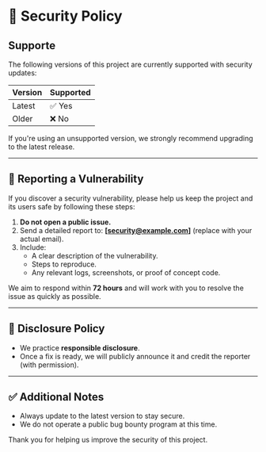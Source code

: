 # 🔐 Security Policy

## Supporte

The following versions of this project are currently supported with security updates:

| Version | Supported          |
| ------- | ------------------ |
| Latest  | ✅ Yes             |
| Older   | ❌ No              |

If you're using an unsupported version, we strongly recommend upgrading to the latest release.

---

## 📣 Reporting a Vulnerability

If you discover a security vulnerability, please help us keep the project and its users safe by following these steps:

1. **Do not open a public issue.**
2. Send a detailed report to: **[security@example.com]** (replace with your actual email).
3. Include:
   - A clear description of the vulnerability.
   - Steps to reproduce.
   - Any relevant logs, screenshots, or proof of concept code.

We aim to respond within **72 hours** and will work with you to resolve the issue as quickly as possible.

---

## 🧠 Disclosure Policy

- We practice **responsible disclosure**.
- Once a fix is ready, we will publicly announce it and credit the reporter (with permission).

---

## ✅ Additional Notes

- Always update to the latest version to stay secure.
- We do not operate a public bug bounty program at this time.

Thank you for helping us improve the security of this project.
